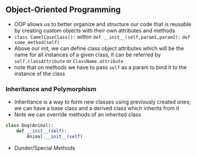 ## Object-Oriented Programming
* OOP allows us to better organize and structure our code that is reusable by creating custom objects with their own attributes and methods
* `class CamelCaseClass():` within `def __init__(self,param1,param2):` `def some_method(self)`
* Above our init, we can define class object attributes which will be the name for all instances of a given class, it can be referred by `self.classAttribute` or `ClassName.attribute`
* note that on methods we have to pass `self` as a param to bind it to the instance of the class

### Inheritance and Polymorphism
* Inheritance is a way to form new classes using previously created ones; we can have a base class and a derived class which inherits from it
* Note we can override methods of an inherited class
```python
class Dog(Animal):
    def __init__(self):
        Animal.__init__(self)
```
* Dunder/Special Methods